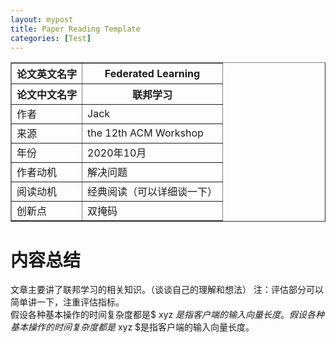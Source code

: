 ```yaml
---
layout: mypost
title: Paper Reading Template
categories: [Test]
---
```


<table border="1">
    <tr>
        <th>论文英文名字</th>
        <th>Federated Learning</th>
    </tr>
    <tr>
        <th>论文中文名字</th>
        <th>联邦学习</th>
    </tr>
    <tr>
        <td>作者</td>
        <td>Jack</td>
    </tr>
    <tr>
        <td>来源</td>
        <td>the 12th ACM Workshop</td>
    </tr>
    <tr>
        <td>年份</td>
        <td>2020年10月</td>
    </tr>
    <tr>
        <td>作者动机</td>
        <td>解决问题</td>
    </tr>
    <tr>
        <td>阅读动机</td>
        <td>经典阅读（可以详细谈一下）</td>
    </tr>
    <tr>
        <td>创新点</td>
        <td>双掩码</td>
    </tr>
</table>

# 内容总结  
文章主要讲了联邦学习的相关知识。（谈谈自己的理解和想法）
注：评估部分可以简单讲一下，注重评估指标。  
假设各种基本操作的时间复杂度都是$ xyz $是指客户端的输入向量长度。  
假设各种基本操作的时间复杂度都是$ xyz $是指客户端的输入向量长度。  